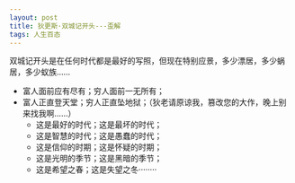 ```yaml
---
layout: post
title: 狄更斯·双城记开头---歪解
tags: 人生百态
---
```


双城记开头是在任何时代都是最好的写照，但现在特别应景，多少漂居，多少蜗居，多少蚁族……

* 富人面前应有尽有；穷人面前一无所有；
* 富人正直登天堂；穷人正直坠地狱；（狄老请原谅我，篡改您的大作，晚上别来找我啊……）
	* 这是最好的时代；这是最坏的时代；
	* 这是智慧的时代；这是愚蠢的时代；
	* 这是信仰的时期；这是怀疑的时期；
	* 这是光明的季节；这是黑暗的季节；
	* 这是希望之春；这是失望之冬········